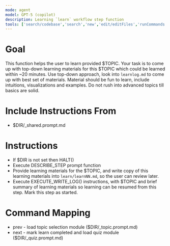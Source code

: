 ```yaml
---
mode: agent
model: GPT-5 (copilot)
description: Learning `learn` workflow step function
tools: ['search/codebase','search','new','edit/editFiles','runCommands','runTasks','problems','changes','vscodeAPI','openSimpleBrowser','fetch','githubRepo','extensions']
---
```

<!-- Conforms to LPP_SPEC v1.0.1 (.github/prompts/LPP_SPEC.md) -->

# Goal

This function helps the user to learn provided $TOPIC. Your task is to come up with top-down learning materials for this $TOPIC which could be learned within ~20 minutes. Use top-down approach, look into `learnlog.md` to come up with best set of materials. Material should be fun to learn, include intuitions, visualizations and examples. Do not rush into advanced topics till basics are solid.

# Include Instructions From
- $DIR/_shared.prompt.md

# Instructions
- If $DIR is not set then HALT()
- Execute DESCRIBE_STEP prompt function
- Provide learning materials for the $TOPIC, and write copy of this learning materials into `learn/learnNN.md`, so the user can review later.
- Execute EXECUTE_WRITE_LOG() instructions, with $TOPIC and brief summary of learning materials so learning can be resumed from this step. Mark this step as started.

# Command Mapping
- prev - load topic selection module ($DIR/_topic.prompt.md)
- next - mark learn completed and load quiz module ($DIR/_quiz.prompt.md)
